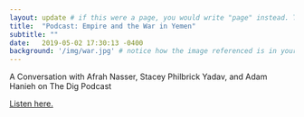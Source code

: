 ```yaml
---
layout: update # if this were a page, you would write "page" instead. They layouts are subtly different. Try it to see what happens.
title:  "Podcast: Empire and the War in Yemen"
subtitle: ""
date:   2019-05-02 17:30:13 -0400
background: '/img/war.jpg' # notice how the image referenced is in your project's /img/posts/ folder.
---
```


A Conversation with Afrah Nasser, Stacey Philbrick Yadav, and Adam Hanieh on The Dig Podcast   

[Listen here.](http://www.jadaliyya.com/Details/38611/Empire-and-the-War-in-Yemen-A-Conversation-with-Afrah-Nasser,-Stacey-Philbrick-Yadav,-Adam-Hanieh-on-The-Dig-Podcast?fbclid=IwAR0JJdxySVnkDp6soYLrEQsqB1HKvVLARy19HrNYOMxnESuu_F_HtlfgHtM)  
